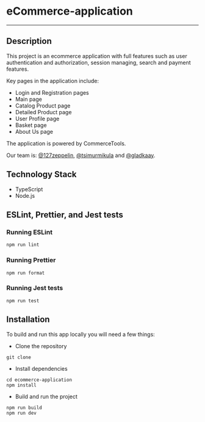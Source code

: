 # eCommerce-application
---
## Description

This project is an ecommerce application with full features such as user authentication and authorization, session managing, search and payment features. 

Key pages in the application include:

- Login and Registration pages 
- Main page 
- Catalog Product page 
- Detailed Product page 
- User Profile page 
- Basket page 
- About Us page 

The application is powered by CommerceTools.

Our team is: [@127zeppelin](https://github.com/127zeppelin), [@tsimurmikula](https://github.com/tsimurmikula) and [@gladkaay](https://github.com/gladkaay).
## Technology Stack
- TypeScript
- Node.js
## ESLint, Prettier, and Jest tests
### Running ESLint
```
npm run lint 
```
### Running Prettier
```
npm run format
```
### Running Jest tests
```
npm run test
```
## Installation

To build and run this app locally you will need a few things:

- Clone the repository
```
git clone
```
- Install dependencies
```
cd ecommerce-application
npm install
```
- Build and run the project
```
npm run build
npm run dev
```
